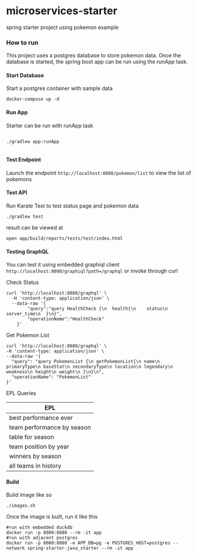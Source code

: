 # microservices-starter

spring starter project using pokemon example

### How to run

This project uses a postgres database to store pokemon data. Once the database is started,
the spring boot app can be run using the runApp task.

#### Start Database

Start a postgres container with sample data

```shell 
docker-compose up -d
```

#### Run App

Starter can be run with runApp task

```shell

./gradlew app:runApp 
  

```

#### Test Endpoint

Launch the endpoint ```http://localhost:8080/pokemon/list``` to view the list of pokemons

#### Test API

Run Karate Test to test status page and pokemon data

``` 
./gradlew test
```

result can be viewed at

```shell 
open app/build/reports/tests/test/index.html
```

#### Testing GraphQL

You can test it using embedded graphiql client ```http://localhost:8080/graphiql?path=/graphql```
or invoke through curl

Check Status

``` 
curl 'http://localhost:8080/graphql' \
  -H 'content-type: application/json' \
  --data-raw '{
        "query":"query HealthCheck {\n  health{\n    status\n    server_time\n  }\n}",
        "operationName":"HealthCheck"
    }'
```

Get Pokemon List

``` 
curl 'http://localhost:8080/graphql' \
-H 'content-type: application/json' \
--data-raw '{
  "query": "query PokemonList {\n getPokemonList{\n name\n primaryType\n baseStat\n secondaryType\n location\n legendary\n weakness\n height\n weight\n }\n}\n",
  "operationName": "PokemonList"
}'
```

EPL Queries

| EPL                                                              |
|------------------------------------------------------------------|
| best performance ever                                            |
| team performance by season                                       |
| table for season                                                 |
| team position by year                                            |
| winners by season                                                |
| all teams in history                                             |

#### Build

Build image like so

```
./images.sh 
```

Once the image is built, run it like this

```shell
#run with embedded duckdb
docker run -p 8080:8080 --rm -it app
#run with adjacent postgres
docker run -p 8080:8080 -e APP_DB=pg -e POSTGRES_HOST=postgres --network spring-starter-java_starter --rm -it app
```


